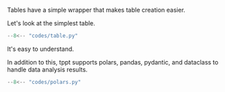 Tables have a simple wrapper that makes table creation easier.

Let's look at the simplest table.

```python
--8<-- "codes/table.py"
```

It's easy to understand.

In addition to this, tppt supports polars, pandas, pydantic, and dataclass to handle data analysis results.

```python
--8<-- "codes/polars.py"
```
